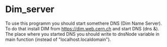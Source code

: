 # Dim_server
To use this programm you should start somethere DNS (Dim Name Server). To do that install DIM from https://dim.web.cern.ch and start DNS (dns &).
The place where you started DNS you should write to dnsNode variable in main function (instead of "localhost.localdomain").
